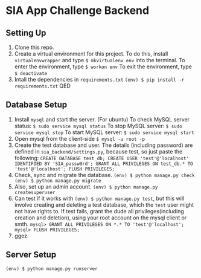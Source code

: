 # SIA App Challenge Backend

Setting Up
----------
1. Clone this repo.
2. Create a virtual environment for this project. To do this, install `virtualenvwrapper` and type `$ mkvirtualenv env` into the terminal.
    To enter the environment, type `$ workon env`
    To exit the environment, type `$ deactivate`
3. Intall the dependencies in `requirements.txt`
    `(env) $ pip install -r requirements.txt`
QED

Database Setup
---------
1. Install `mysql` and start the server.
    (For ubuntu)
    To check MySQL server status: `$ sudo service mysql status`
    To stop MySQL server: `$ sudo service mysql stop`
    To start MySQL server: `$ sudo service mysql start`
2. Open mysql from the client-side
    `$ mysql -u root -p`
3. Create the test database and user. The details (including password) are
defined in `sia_backend/settings.py`, because test, so just paste the following:
    `CREATE DATABASE test_db;
     CREATE USER 'test'@'localhost' IDENTIFIED BY 'SIA_passw0rd';
     GRANT ALL PRIVILEGES ON test_db.* TO 'test'@'localhost';
     FLUSH PRIVILEGES;`
4. Check, sync and migrate the database.
    `(env) $ python manage.py check
     (env) $ python manage.py migrate`
5. Also, set up an admin account.
    `(env) $ python manage.py createsuperuser`
6. Can test if it works with `(env) $ python manage.py test`, but this will
involve creating and deleting a test database, which the `test` user might not
have rights to. If test fails, grant the dude all privileges(including creation
and deletion), using your root account on the mysql client or smth.
    `mysql> GRANT ALL PRIVILEGES ON *.* TO 'test'@'localhost';
     mysql> FLUSH PRIVILEGES;`
7. ggez.

Server Setup
---------
`(env) $ python manage.py runserver`
